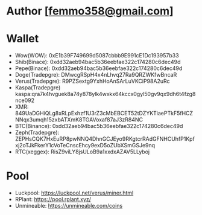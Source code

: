 # Author [femmo358@gmail.com]

# Wallet

* Wow(WOW):         0xE1b39F749699d5087cbbb9E991cE1Dc193957b33
* Shib(Binace):     0xdd32aeb94bac5b36eebfae322c174280c6dec49d
* Pepe(Binace):     0xdd32aeb94bac5b36eebfae322c174280c6dec49d
* Doge(Tradepgre):  DMwcgRSpH4x4nLhvq27Ra9QRZWKfwBncaR
* Verus(Tradepgre): R9PZSextg9YxhHoAnSArLuVKCiP98A2uRc
* Kaspa(Tradepgre)  kaspa:qra7k4hvguek8a74y878ylk4wxkx64kccx0gyl50gv9qx9dh6t4fzg8nce092
* XMR:              849UaDGHiQLg8xRLpExhzf1U3rZ3cMbEBCET52tDZYKTiaePTkF5fHCZNNqx3umqh15zxbATXmK8TGAVoxaf87aJ3zR84NC
* BTC(Binance):     0xdd32aeb94bac5b36eebfae322c174280c6dec49d
* Zeph(Tradepgre):  ZEPHsCQK7HxEuRP8pwNNQ4DhnGCJEyo9RKgtcrRAdGFNHCUhfP1Kpfxj2oTJkFkerY1cVoTeCnscEhcy9exD5oZUbXSmGSJe9nq
* RTC(xeggex):      RisZ9viLY8jsULoB9a1xxdxAZAV5LLyboj

# Pool

* Luckpool: <https://luckpool.net/verus/miner.html>
* RPlant: <https://pool.rplant.xyz/>
* Unmineable: <https://unmineable.com/coins>